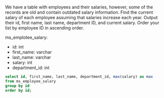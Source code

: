 We have a table with employees and their salaries, however, some of the records are old and contain outdated salary information. 
Find the current salary of each employee assuming that salaries increase each year. Output their id, first name, last name, department ID, and current salary. 
Order your list by employee ID in ascending order.

ms_emplotee_salary:
- id: int
- first_name: varchar
- last_name: varchar
- salary: int
- department_id: int


``` SQL
select id, first_name, last_name, department_id, max(salary) as max
from ms_employee_salary
group by id
order by id;
```
